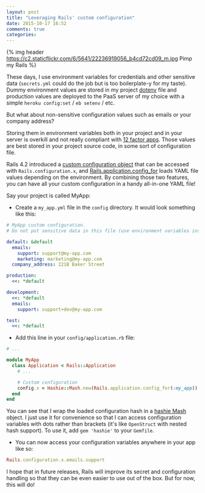 ```yaml
---
layout: post
title: "Leveraging Rails' custom configuration"
date: 2015-10-17 16:52
comments: true
categories: 
---
```


{% img header https://c2.staticflickr.com/6/5641/22236919056_b4cd72cd09_m.jpg Pimp my Rails %}

These days, I use environment variables for credentials and other sensitive data (`secrets.yml` could do the job but is too boilerplate-y for my taste).
Dummy environment values are stored in my project <a href="https://github.com/bkeepers/dotenv" target="_blank">dotenv</a> file
and production values are deployed to the PaaS server of my choice with a simple `heroku config:set` / `eb setenv` / etc.  

But what about non-sensitive configuration values such as emails or your company address?<!--more-->

Storing them in environment variables both in your project and in your server is overkill and
not really compliant with <a href="http://12factor.net/config" target="_blank">12 factor apps</a>.
Those values are best stored in your project source code, in some sort of configuration file.

Rails 4.2 introduced a <a href="http://guides.rubyonrails.org/configuring.html#custom-configuration" target="_blank">custom configuration object</a>
that can be accessed with `Rails.configuration.x`, and
<a href="http://edgeguides.rubyonrails.org/4_2_release_notes.html#railties-notable-changes" target="_blank">Rails.application.config_for</a>
loads YAML file values depending on the environment. By combining those two features, you can have all your custom configuration in a handy all-in-one YAML file!

Say your project is called MyApp:

- Create a `my_app.yml` file in the `config` directory. It would look something like this:

```yaml
# MyApp custom configuration.
# Do not put sensitive data in this file (use environment variables instead).

default: &default
  emails:
    support: support@my-app.com
    marketing: marketing@my-app.com
  company_address: 221B Baker Street

production:
  <<: *default

development:
  <<: *default
  emails:
    support: support+dev@my-app.com

test:
  <<: *default
```

- Add this line in your `config/application.rb` file:

```ruby
# ...

module MyApp
  class Application < Rails::Application
    # ...

    # Custom configuration
    config.x = Hashie::Mash.new(Rails.application.config_for(:my_app))
  end
end

```

You can see that I wrap the loaded configuration hash in a <a href="https://github.com/intridea/hashie#mash" target="_blank">hashie Mash</a> object.
I just use it for convenience so that I can access configuration variables with dots rather than brackets (it's like `OpenStruct` with nested hash support).
To use it, add `gem 'hashie'` to your `Gemfile`.

- You can now access your configuration variables anywhere in your app like so:
```ruby
Rails.configuration.x.emails.support
```  

I hope that in future releases, Rails will improve its secret and configuration handling so that they can be even easier to use out of the box.
But for now, this will do!
